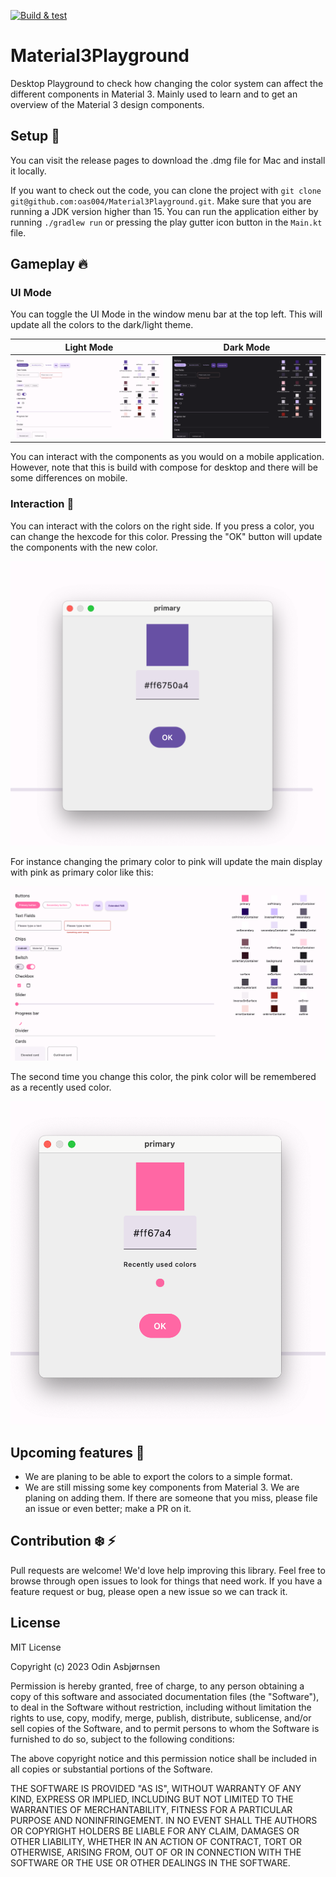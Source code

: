 [![Build & test](https://github.com/oas004/Material3Playground/actions/workflows/verification.yml/badge.svg?branch=main)](https://github.com/oas004/Material3Playground/actions/workflows/verification.yml)

# Material3Playground
Desktop Playground to check how changing the color system can affect the different components in Material 3. Mainly used to learn and to get an overview of the Material 3 design components.

## Setup 🔧

You can visit the release pages to download the .dmg file for Mac and install it locally.

If you want to check out the code, you can clone the project with `git clone git@github.com:oas004/Material3Playground.git`. Make sure that you are running a JDK version higher than 15. You can run the application either by running `./gradlew run` or pressing the play gutter icon button in the `Main.kt` file.

## Gameplay 🔥

### UI Mode

You can toggle the UI Mode in the window menu bar at the top left. This will update all the colors to the dark/light theme.

| Light Mode                                                |                        Dark Mode                        | 
|-----------------------------------------------------------|:-------------------------------------------------------:|
| ![main display light](.github/screenshots/main-light.png) | ![main display dark](.github/screenshots/main-dark.png) |

You can interact with the components as you would on a mobile application. However, note that this is build with compose for desktop and there will be some differences on mobile.

### Interaction 🌻
You can interact with the colors on the right side. If you press a color, you can change the hexcode for this color. Pressing the "OK" button will update the components with the new color.

![Change color first time](.github/screenshots/change-color.png)

For instance changing the primary color to pink will update the main display with pink as primary color like this:


![Change color updated main display](.github/screenshots/change-color-updated-main-page.png)

The second time you change this color, the pink color will be remembered as a recently used color.


![Change color second time](.github/screenshots/change-color-pink.png)

## Upcoming features 👷
 - We are planing to be able to export the colors to a simple format.
 - We are still missing some key components from Material 3. We are planing on adding them. If there are someone that you miss, please file an issue or even better; make a PR on it.

## Contribution ❄️ ⚡
Pull requests are welcome! We'd love help improving this library. Feel free to browse through open issues to look for things that need work. If you have a feature request or bug, please open a new issue so we can track it.

## License
MIT License

Copyright (c) 2023 Odin Asbjørnsen

Permission is hereby granted, free of charge, to any person obtaining a copy
of this software and associated documentation files (the "Software"), to deal
in the Software without restriction, including without limitation the rights
to use, copy, modify, merge, publish, distribute, sublicense, and/or sell
copies of the Software, and to permit persons to whom the Software is
furnished to do so, subject to the following conditions:

The above copyright notice and this permission notice shall be included in all
copies or substantial portions of the Software.

THE SOFTWARE IS PROVIDED "AS IS", WITHOUT WARRANTY OF ANY KIND, EXPRESS OR
IMPLIED, INCLUDING BUT NOT LIMITED TO THE WARRANTIES OF MERCHANTABILITY,
FITNESS FOR A PARTICULAR PURPOSE AND NONINFRINGEMENT. IN NO EVENT SHALL THE
AUTHORS OR COPYRIGHT HOLDERS BE LIABLE FOR ANY CLAIM, DAMAGES OR OTHER
LIABILITY, WHETHER IN AN ACTION OF CONTRACT, TORT OR OTHERWISE, ARISING FROM,
OUT OF OR IN CONNECTION WITH THE SOFTWARE OR THE USE OR OTHER DEALINGS IN THE
SOFTWARE.
